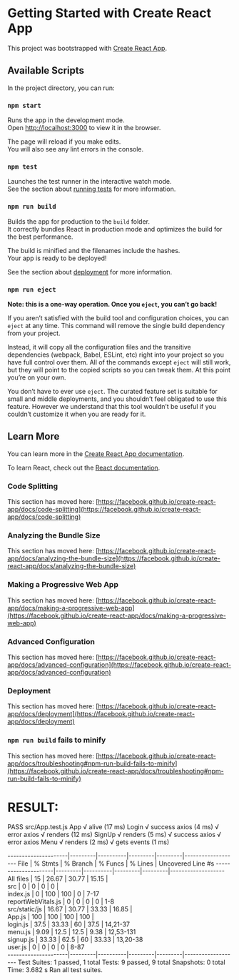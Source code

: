 # Getting Started with Create React App

This project was bootstrapped with [Create React App](https://github.com/facebook/create-react-app).

## Available Scripts

In the project directory, you can run:

### `npm start`

Runs the app in the development mode.\
Open [http://localhost:3000](http://localhost:3000) to view it in the browser.

The page will reload if you make edits.\
You will also see any lint errors in the console.

### `npm test`

Launches the test runner in the interactive watch mode.\
See the section about [running tests](https://facebook.github.io/create-react-app/docs/running-tests) for more information.

### `npm run build`

Builds the app for production to the `build` folder.\
It correctly bundles React in production mode and optimizes the build for the best performance.

The build is minified and the filenames include the hashes.\
Your app is ready to be deployed!

See the section about [deployment](https://facebook.github.io/create-react-app/docs/deployment) for more information.

### `npm run eject`

**Note: this is a one-way operation. Once you `eject`, you can’t go back!**

If you aren’t satisfied with the build tool and configuration choices, you can `eject` at any time. This command will remove the single build dependency from your project.

Instead, it will copy all the configuration files and the transitive dependencies (webpack, Babel, ESLint, etc) right into your project so you have full control over them. All of the commands except `eject` will still work, but they will point to the copied scripts so you can tweak them. At this point you’re on your own.

You don’t have to ever use `eject`. The curated feature set is suitable for small and middle deployments, and you shouldn’t feel obligated to use this feature. However we understand that this tool wouldn’t be useful if you couldn’t customize it when you are ready for it.

## Learn More

You can learn more in the [Create React App documentation](https://facebook.github.io/create-react-app/docs/getting-started).

To learn React, check out the [React documentation](https://reactjs.org/).

### Code Splitting

This section has moved here: [https://facebook.github.io/create-react-app/docs/code-splitting](https://facebook.github.io/create-react-app/docs/code-splitting)

### Analyzing the Bundle Size

This section has moved here: [https://facebook.github.io/create-react-app/docs/analyzing-the-bundle-size](https://facebook.github.io/create-react-app/docs/analyzing-the-bundle-size)

### Making a Progressive Web App

This section has moved here: [https://facebook.github.io/create-react-app/docs/making-a-progressive-web-app](https://facebook.github.io/create-react-app/docs/making-a-progressive-web-app)

### Advanced Configuration

This section has moved here: [https://facebook.github.io/create-react-app/docs/advanced-configuration](https://facebook.github.io/create-react-app/docs/advanced-configuration)

### Deployment

This section has moved here: [https://facebook.github.io/create-react-app/docs/deployment](https://facebook.github.io/create-react-app/docs/deployment)

### `npm run build` fails to minify

This section has moved here: [https://facebook.github.io/create-react-app/docs/troubleshooting#npm-run-build-fails-to-minify](https://facebook.github.io/create-react-app/docs/troubleshooting#npm-run-build-fails-to-minify)


# RESULT:
 PASS  src/App.test.js
  App
    √ alive (17 ms)
  Login
    √ success axios (4 ms)
    √ error axios
    √ renders (12 ms)
  SignUp
    √ renders (5 ms)
    √ success axios
    √ error axios
  Menu
    √ renders (2 ms)
    √ gets events (1 ms)

---------------------|---------|----------|---------|---------|-------------------
File                 | % Stmts | % Branch | % Funcs | % Lines | Uncovered Line #s
---------------------|---------|----------|---------|---------|-------------------
All files            |      15 |    26.67 |   30.77 |   15.15 |                  
 src                 |       0 |        0 |       0 |       0 |                  
  index.js           |       0 |      100 |     100 |       0 | 7-17             
  reportWebVitals.js |       0 |        0 |       0 |       0 | 1-8              
 src/static/js       |   16.67 |    30.77 |   33.33 |   16.85 |                  
  App.js             |     100 |      100 |     100 |     100 |                  
  login.js           |    37.5 |    33.33 |      60 |    37.5 | 14,21-37         
  menu.js            |    9.09 |     12.5 |    12.5 |    9.38 | 12,53-131        
  signup.js          |   33.33 |     62.5 |      60 |   33.33 | 13,20-38         
  user.js            |       0 |        0 |       0 |       0 | 8-87             
---------------------|---------|----------|---------|---------|-------------------
Test Suites: 1 passed, 1 total
Tests:       9 passed, 9 total
Snapshots:   0 total
Time:        3.682 s
Ran all test suites.

